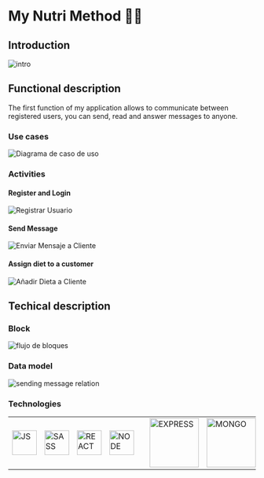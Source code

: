 # My Nutri Method 🍉🍇

## Introduction

![intro](https://instagram.fbcn5-2.fna.fbcdn.net/v/t51.2885-15/e35/s1080x1080/157690304_1722545664594041_4171848408105474649_n.jpg?_nc_ht=instagram.fbcn5-2.fna.fbcdn.net&_nc_cat=105&_nc_ohc=u0Eb5qwdKDwAX9Erboz&edm=AP_V10EBAAAA&ccb=7-4&oh=00_AT-cldXO22DiTWZnjQQloCUcQCRw-8JvKdhdRGsMLGipsA&oe=61C9F990&_nc_sid=4f375e)

## Functional description

The first function of my application allows to communicate between registered users, you can send, read and answer messages to anyone.

### Use cases

![Diagrama de caso de uso](https://user-images.githubusercontent.com/91251587/147166998-ebfe3fc8-39bf-49f8-8900-02cdcf411099.jpeg)

### Activities

#### Register and Login

![Registrar Usuario](https://user-images.githubusercontent.com/91251587/147166979-00515bca-8484-43db-9364-b7d445523d65.png)

#### Send Message

![Enviar Mensaje a Cliente](https://user-images.githubusercontent.com/91251587/147166984-0699b7f3-c847-4638-b233-ae83148295bb.png)

#### Assign diet to a customer

![Añadir Dieta a Cliente](https://user-images.githubusercontent.com/91251587/147166991-6b5cdf34-8f60-48b9-ba89-edfe7f82a9af.png)


## Techical description

### Block

![flujo de bloques](https://user-images.githubusercontent.com/91251587/147169205-71e719b9-2b01-410c-a7e1-a6cde58fdfc6.jpeg)

### Data model

![sending message relation](https://user-images.githubusercontent.com/91251587/147169148-ef8466d4-5a07-408e-b6cb-6d16901d4adb.jpeg)

### Technologies

<table>
    <row>
        <td>
            <img src="https://upload.wikimedia.org/wikipedia/commons/thumb/9/99/Unofficial_JavaScript_logo_2.svg/1024px-Unofficial_JavaScript_logo_2.svg.png" title="JS" width="50"/>
        </td>
        <td>
            <img src="https://upload.wikimedia.org/wikipedia/commons/thumb/9/96/Sass_Logo_Color.svg/1200px-Sass_Logo_Color.svg.png" title="SASS" width="50">
        </td>
        <td>
            <img src="https://upload.wikimedia.org/wikipedia/commons/thumb/a/a7/React-icon.svg/1200px-React-icon.svg.png" title="REACT" width="50"/>
        </td>
        <td>
            <img src="https://upload.wikimedia.org/wikipedia/commons/d/d9/Node.js_logo.svg" title="NODE" width="50"/>
        <td>
        <td>
            <img src="https://www.geekandjob.com/uploads/wiki/2e5b0058b2d38158b21439fe06e9b8fabe3cb139.png" title="EXPRESS" width="100">
        </td>
        <td>
            <img src="https://upload.wikimedia.org/wikipedia/commons/thumb/9/93/MongoDB_Logo.svg/2560px-MongoDB_Logo.svg.png" title="MONGO" width="100">
        </td>
    </row>
</table>
